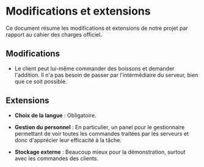 # Modifications et extensions

Ce document résume les modifications et extensions de notre projet par rapport au cahier des charges officiel.

## Modifications

- Le client peut lui-même commander des boissons et demander l'addition. Il n'a pas besoin de passer par l'intérmédiaire du serveur, bien que ce soit possible.

## Extensions

- **Choix de la langue** : Obligatoire.

- **Gestion du personnel** : En particulier, un panel pour le gestionnaire permettant de voir toutes les commandes traitées par les serveurs et donc d'apprécier leur efficacité à la tâche.

- **Stockage externe** : Beaucoup mieux pour la démonstration, surtout avec les commandes des clients.
